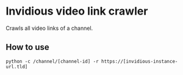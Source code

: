 # Invidious video link crawler

Crawls all video links of a channel.

## How to use

```
python -c /channel/[channel-id] -r https://[invidious-instance-url.tld]
```
